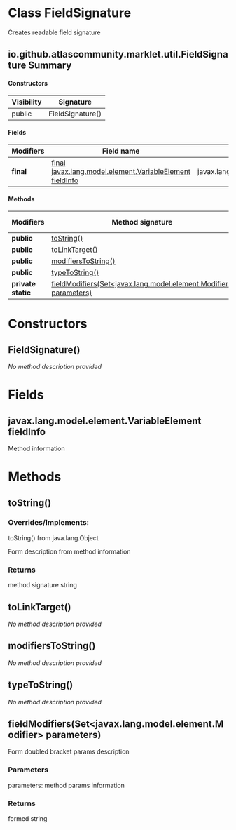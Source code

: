 Class FieldSignature
====================
Creates readable field signature

io.github.atlascommunity.marklet.util.FieldSignature Summary
-------
#### Constructors
| Visibility | Signature        |
| ---------- | ---------------- |
| public     | FieldSignature() |
#### Fields
| Modifiers | Field name                                                                                                  | Type                                     |
| --------- | ----------------------------------------------------------------------------------------------------------- | ---------------------------------------- |
| **final** | [final javax.lang.model.element.VariableElement fieldInfo](#javaxlangmodelelementvariableelement-fieldinfo) | javax.lang.model.element.VariableElement |
#### Methods
| Modifiers          | Method signature                                                                                                                | Return type |
| ------------------ | ------------------------------------------------------------------------------------------------------------------------------- | ----------- |
| **public**         | [toString()](#tostring)                                                                                                         | String      |
| **public**         | [toLinkTarget()](#tolinktarget)                                                                                                 | String      |
| **public**         | [modifiersToString()](#modifierstostring)                                                                                       | String      |
| **public**         | [typeToString()](#typetostring)                                                                                                 | String      |
| **private static** | [fieldModifiers(Set<javax.lang.model.element.Modifier> parameters)](#fieldmodifierssetjavaxlangmodelelementmodifier-parameters) | String      |

Constructors
============
FieldSignature()
----------------
*No method description provided*


Fields
======
javax.lang.model.element.VariableElement fieldInfo
--------------------------------------------------
Method information


Methods
=======
toString()
----------
### Overrides/Implements:
toString() from java.lang.Object

Form description from method information

### Returns

method signature string


toLinkTarget()
--------------
*No method description provided*


modifiersToString()
-------------------
*No method description provided*


typeToString()
--------------
*No method description provided*


fieldModifiers(Set<javax.lang.model.element.Modifier> parameters)
-----------------------------------------------------------------
Form doubled bracket params description

### Parameters

parameters: method params information

### Returns

formed string



